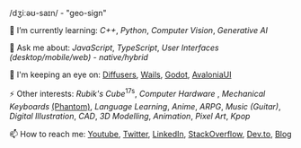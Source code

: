 /dʒiːəʊ-saɪn/ - "geo-sign"

🌱 I’m currently learning: _C++_, _Python_, _Computer Vision_, _Generative AI_

💬 Ask me about: _JavaScript_, _TypeScript_, _User Interfaces_ _(desktop/mobile/web)_ -  _native/hybrid_

👀 I'm keeping an eye on: [Diffusers](https://github.com/huggingface/diffusers), [Wails](https://wails.io/), [Godot](https://github.com/godotengine/godot), [AvaloniaUI](https://avaloniaui.net/)

⚡ Other interests: _Rubik's Cube_<sup>17s</sup>, _Computer Hardware_ , _Mechanical Keyboards_ [(Phantom)](https://github.com/geocine/phantom), _Language Learning_, _Anime_, _ARPG_, _Music (Guitar)_, _Digital Illustration_, _CAD_, _3D Modelling_, _Animation_, _Pixel Art_,  _Kpop_

📫 How to reach me: [Youtube](https://www.youtube.com/@aivandroid), [Twitter](https://twitter.com/aivandroid), [LinkedIn](https://www.linkedin.com/in/aivan/), [StackOverflow](https://stackoverflow.com/users/372935/aivan-monceller), [Dev.to](https://dev.to/geocine), [Blog](https://aivan.io)
